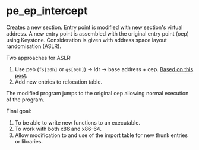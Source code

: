 # pe_ep_intercept

Creates a new section. Entry point is modified with new section's virtual address. A new entry point is assembled
with the original entry point (oep) using Keystone. Consideration is given with address space layout randomisation (ASLR).

Two approaches for ASLR:
1. Use peb (`fs[30h]` or `gs[60h]`) -> ldr -> base address + oep. [Based on this post][1].
2. Add new entries to relocation table.

The modified program jumps to the original oep allowing normal execution of the program.

[1]: https://illicitcoding.wordpress.com/2013/02/05/getting-the-base-address-of-a-dllexe-w-aslr-enabled/

Final goal:
1. To be able to write new functions to an executable.
2. To work with both x86 and x86-64.
3. Allow modification to and use of the import table for new thunk entries or libraries.